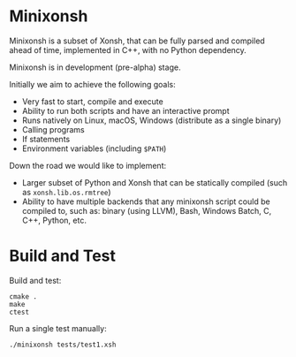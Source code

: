 # Minixonsh

Minixonsh is a subset of Xonsh, that can be fully parsed and compiled ahead of
time, implemented in C++, with no Python dependency.

Minixonsh is in development (pre-alpha) stage.

Initially we aim to achieve the following goals:

* Very fast to start, compile and execute
* Ability to run both scripts and have an interactive prompt
* Runs natively on Linux, macOS, Windows (distribute as a single binary)
* Calling programs
* If statements
* Environment variables (including `$PATH`)

Down the road we would like to implement:

* Larger subset of Python and Xonsh that can be statically compiled (such as
  `xonsh.lib.os.rmtree`)
* Ability to have multiple backends that any minixonsh script could be compiled
  to, such as: binary (using LLVM), Bash, Windows Batch, C, C++, Python, etc.

# Build and Test

Build and test:
```
cmake .
make
ctest
```
Run a single test manually:
```
./minixonsh tests/test1.xsh
```
